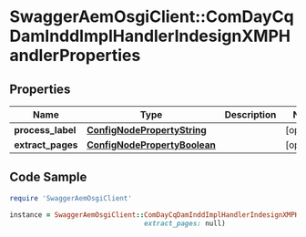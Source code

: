 # SwaggerAemOsgiClient::ComDayCqDamInddImplHandlerIndesignXMPHandlerProperties

## Properties

Name | Type | Description | Notes
------------ | ------------- | ------------- | -------------
**process_label** | [**ConfigNodePropertyString**](ConfigNodePropertyString.md) |  | [optional] 
**extract_pages** | [**ConfigNodePropertyBoolean**](ConfigNodePropertyBoolean.md) |  | [optional] 

## Code Sample

```ruby
require 'SwaggerAemOsgiClient'

instance = SwaggerAemOsgiClient::ComDayCqDamInddImplHandlerIndesignXMPHandlerProperties.new(process_label: null,
                                 extract_pages: null)
```


